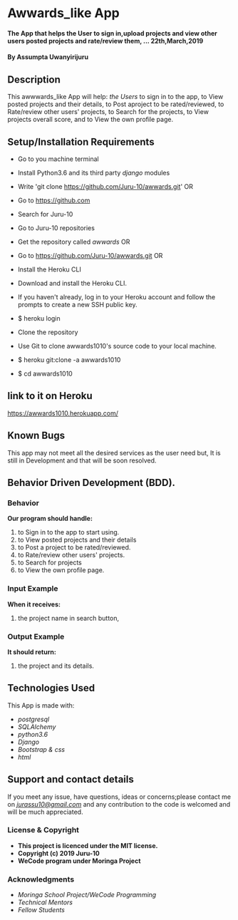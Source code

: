 # Awwards_like App

#### The App that helps the User to sign in,upload projects and view other users posted projects and rate/review them, ...  22th,March,2019

#### By **Assumpta Uwanyirijuru**

## Description
This awwwards_like App will help:
*the Users* to sign in to the app, to View posted projects and their details, to Post aproject to be rated/reviewed, to Rate/review other users' projects, to Search for the projects, to View projects overall score, and to View the own profile page.

## Setup/Installation Requirements

* Go to you machine terminal
* Install Python3.6 and its third party *django* modules
* Write 'git clone https://github.com/Juru-10/awwards.git'
OR
* Go to https://github.com
* Search for Juru-10
* Go to Juru-10 repositories
* Get the repository called *awwards*
OR
* Go to https://github.com/Juru-10/awwards.git
OR
* Install the Heroku CLI
* Download and install the Heroku CLI.

* If you haven't already, log in to your Heroku account and follow the prompts to create a new SSH public key.

* $ heroku login
* Clone the repository
* Use Git to clone awwards1010's source code to your local machine.

* $ heroku git:clone -a awwards1010
* $ cd awwards1010

## link to it on Heroku

https://awwards1010.herokuapp.com/

## Known Bugs

This app may not meet all the desired services as the user need but,
It is still in Development and that will be soon resolved.

## Behavior Driven Development (BDD).

### Behavior

**Our program should handle:**
1. to Sign in to the app to start using.
2. to View posted projects and their details
3. to Post a project to be rated/reviewed.
4. to Rate/review other users' projects.
5. to Search for projects
6. to View the own profile page.

### Input Example

**When it receives:**
1. the project name in search button,

### Output Example

**It should return:**
1. the project and its details.

## Technologies Used

This App is made with:
* *postgresql*
* *SQLAlchemy*
* *python3.6*
* *Django*
* *Bootstrap & css*
* *html*

## Support and contact details

If you meet any issue, have questions, ideas or concerns;please contact me on
*jurassu10@gmail.com* and any contribution to the code is welcomed and will be much appreciated.

### License & Copyright

* **This project is licenced under the MIT license.**
* **Copyright (c) 2019 Juru-10**
* **WeCode program under Moringa Project**

### Acknowledgments

* *Moringa School Project/WeCode Programming*
* *Technical Mentors*
* *Fellow Students*
